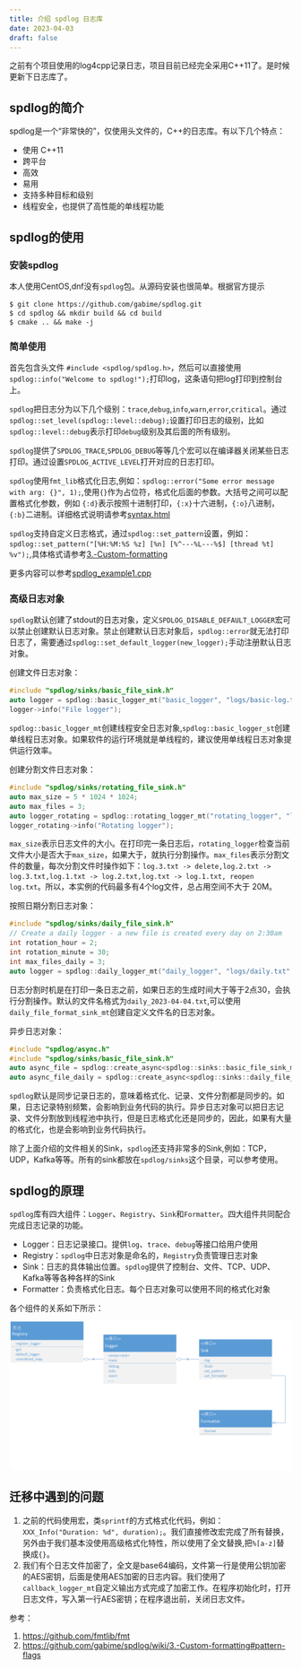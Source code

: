 ```yaml
---
title: 介绍 spdlog 日志库
date: 2023-04-03
draft: false
---
```


之前有个项目使用的log4cpp记录日志，项目目前已经完全采用C++11了。是时候更新下日志库了。

## spdlog的简介
spdlog是一个“非常快的”，仅使用头文件的，C++的日志库。有以下几个特点：
 - 使用 C++11
 - 跨平台
 - 高效
 - 易用
 - 支持多种目标和级别
 - 线程安全，也提供了高性能的单线程功能

## spdlog的使用

### 安装spdlog
本人使用CentOS,dnf没有`spdlog`包。从源码安装也很简单。根据官方提示
``` shell
$ git clone https://github.com/gabime/spdlog.git
$ cd spdlog && mkdir build && cd build
$ cmake .. && make -j
```

### 简单使用

首先包含头文件 `#include <spdlog/spdlog.h>`，然后可以直接使用`spdlog::info("Welcome to spdlog!");`打印log，这条语句把log打印到控制台上。

`spdlog`把日志分为以下几个级别：`trace`,`debug`,`info`,`warn`,`error`,`critical`。通过`spdlog::set_level(spdlog::level::debug);`设置打印日志的级别，比如`spdlog::level::debug`表示打印`debug`级别及其后面的所有级别。

`spdlog`提供了`SPDLOG_TRACE`,`SPDLOG_DEBUG`等等几个宏可以在编译器关闭某些日志打印。通过设置`SPDLOG_ACTIVE_LEVEL`打开对应的日志打印。

`spdlog`使用`fmt_lib`格式化日志,例如：`spdlog::error("Some error message with arg: {}", 1);`,使用`{}`作为占位符，格式化后面的参数。大括号之间可以配置格式化参数，例如 `{:d}`表示按照十进制打印，`{:x}`十六进制，`{:o}`八进制，`{:b}`二进制。详细格式说明请参考[syntax.html](https://fmt.dev/latest/syntax.html)

`spdlog`支持自定义日志格式，通过`spdlog::set_pattern`设置，例如：`spdlog::set_pattern("[%H:%M:%S %z] [%n] [%^---%L---%$] [thread %t] %v");`,具体格式请参考[3.-Custom-formatting](https://github.com/gabime/spdlog/wiki/3.-Custom-formatting#pattern-flags)

更多内容可以参考[spdlog_example1.cpp](spdlog_example1.cpp)

### 高级日志对象

`spdlog`默认创建了stdout的日志对象，定义`SPDLOG_DISABLE_DEFAULT_LOGGER`宏可以禁止创建默认日志对象。禁止创建默认日志对象后，`spdlog::error`就无法打印日志了，需要通过`spdlog::set_default_logger(new_logger);`手动注册默认日志对象。

创建文件日志对象：
```C++
#include "spdlog/sinks/basic_file_sink.h"
auto logger = spdlog::basic_logger_mt("basic_logger", "logs/basic-log.txt");
logger->info("File logger");
```

`spdlog::basic_logger_mt`创建线程安全日志对象,`spdlog::basic_logger_st`创建单线程日志对象。如果软件的运行环境就是单线程的，建议使用单线程日志对象提供运行效率。

创建分割文件日志对象：
```C++
#include "spdlog/sinks/rotating_file_sink.h"
auto max_size = 5 * 1024 * 1024;
auto max_files = 3;
auto logger_rotating = spdlog::rotating_logger_mt("rotating_logger", "logs/rotating.txt", max_size, max_files);
logger_rotating->info("Rotating logger");
```
`max_size`表示日志文件的大小。在打印完一条日志后，`rotating_logger`检查当前文件大小是否大于`max_size`，如果大于，就执行分割操作。`max_files`表示分割文件的数量，每次分割文件时操作如下：`log.3.txt -> delete,log.2.txt -> log.3.txt,log.1.txt -> log.2.txt,log.txt -> log.1.txt, reopen log.txt`。所以，本实例的代码最多有4个log文件，总占用空间不大于 20M。

按照日期分割日志对象：
```C++
#include "spdlog/sinks/daily_file_sink.h"
// Create a daily logger - a new file is created every day on 2:30am
int rotation_hour = 2;
int rotation_minute = 30;
int max_files_daily = 3;
auto logger = spdlog::daily_logger_mt("daily_logger", "logs/daily.txt", 2, 30, false, max_files_daily);
```
日志分割时机是在打印一条日志之前，如果日志的生成时间大于等于2点30，会执行分割操作。默认的文件名格式为`daily_2023-04-04.txt`,可以使用`daily_file_format_sink_mt`创建自定义文件名的日志对象。

异步日志对象：
```C++
#include "spdlog/async.h"
#include "spdlog/sinks/basic_file_sink.h"
auto async_file = spdlog::create_async<spdlog::sinks::basic_file_sink_mt>("async_file_logger", "logs/async_log.txt");
auto async_file_daily = spdlog::create_async<spdlog::sinks::daily_file_sink_mt>("async_file_logger_daily", "logs/async_log_daily.txt", 2, 30);
```
`spdlog`默认是同步记录日志的，意味着格式化、记录、文件分割都是同步的。如果，日志记录特别频繁，会影响到业务代码的执行。异步日志对象可以把日志记录、文件分割放到线程池中执行，但是日志格式化还是同步的，因此，如果有大量的格式化，也是会影响到业务代码执行。

除了上面介绍的文件相关的Sink，`spdlog`还支持非常多的Sink,例如：TCP，UDP，Kafka等等。所有的sink都放在`spdlog/sinks`这个目录，可以参考使用。

## spdlog的原理
`spdlog`库有四大组件：`Logger`、`Registry`、`Sink`和`Formatter`。四大组件共同配合完成日志记录的功能。

- Logger：日志记录接口。提供`log`、`trace`、`debug`等接口给用户使用
- Registry：`spdlog`中日志对象是命名的，`Registry`负责管理日志对象
- Sink：日志的具体输出位置。`spdlog`提供了控制台、文件、TCP、UDP、Kafka等等各种各样的Sink
- Formatter：负责格式化日志。每个日志对象可以使用不同的格式化对象

各个组件的关系如下所示：

![spdlog uml](spdlog_uml.png)

## 迁移中遇到的问题

1. 之前的代码使用宏，类`sprintf`的方式格式化代码，例如：`XXX_Info("Duration: %d", duration);`。我们直接修改宏完成了所有替换，另外由于我们基本没使用高级格式化特性，所以使用了全文替换,把`%[a-z]`替换成`{}`。
2. 我们有个日志文件加密了，全文是base64编码，文件第一行是使用公钥加密的AES密钥，后面是使用AES加密的日志内容。我们使用了`callback_logger_mt`自定义输出方式完成了加密工作。在程序初始化时，打开日志文件，写入第一行AES密钥；在程序退出前，关闭日志文件。

参考：
1. https://github.com/fmtlib/fmt
2. https://github.com/gabime/spdlog/wiki/3.-Custom-formatting#pattern-flags
